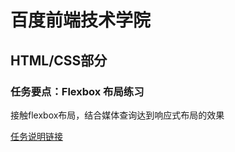 # 百度前端技术学院
## HTML/CSS部分
### 任务要点：Flexbox 布局练习

接触flexbox布局，结合媒体查询达到响应式布局的效果

[任务说明链接][1]

[1]:http://ife.baidu.com/task/detail?taskId=10